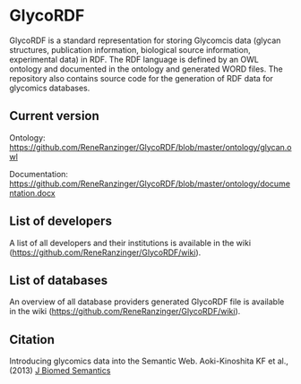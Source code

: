 # GlycoRDF

GlycoRDF is a standard representation for storing Glycomcis data (glycan structures, publication information, biological source information, experimental data) in RDF. The RDF language is defined by an OWL ontology and documented in the ontology and generated WORD files. The repository also contains source code for the generation of RDF data for glycomics databases.

## Current version
Ontology: https://github.com/ReneRanzinger/GlycoRDF/blob/master/ontology/glycan.owl

Documentation: https://github.com/ReneRanzinger/GlycoRDF/blob/master/ontology/documentation.docx

## List of developers
A list of all developers and their institutions is available in the wiki (https://github.com/ReneRanzinger/GlycoRDF/wiki).

## List of databases
An overview of all database providers generated GlycoRDF file is available in the wiki (https://github.com/ReneRanzinger/GlycoRDF/wiki).

## Citation
Introducing glycomics data into the Semantic Web. Aoki-Kinoshita KF et al.,(2013) <a href="http://www.jbiomedsem.com/content/4/1/39">J Biomed Semantics</a>
